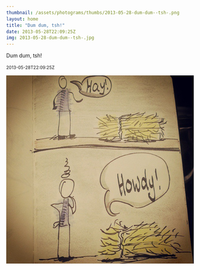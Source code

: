 ```yaml
---
thumbnail: /assets/photograms/thumbs/2013-05-28-dum-dum--tsh-.png
layout: home
title: "Dum dum, tsh!"
date: 2013-05-28T22:09:25Z
img: 2013-05-28-dum-dum--tsh-.jpg
---
```


Dum dum, tsh!

<small>2013-05-28T22:09:25Z</small>

![Dum dum, tsh!](/assets/photograms/original/2013-05-28-dum-dum--tsh-.jpg)

